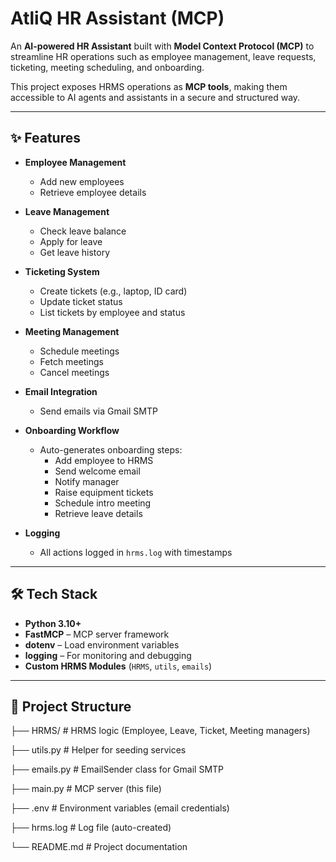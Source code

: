 # AtliQ HR Assistant (MCP)

An **AI-powered HR Assistant** built with **Model Context Protocol (MCP)** to streamline HR operations such as employee management, leave requests, ticketing, meeting scheduling, and onboarding.  

This project exposes HRMS operations as **MCP tools**, making them accessible to AI agents and assistants in a secure and structured way.

---

## ✨ Features

- **Employee Management**
  - Add new employees
  - Retrieve employee details  

- **Leave Management**
  - Check leave balance
  - Apply for leave
  - Get leave history  

- **Ticketing System**
  - Create tickets (e.g., laptop, ID card)
  - Update ticket status
  - List tickets by employee and status  

- **Meeting Management**
  - Schedule meetings
  - Fetch meetings
  - Cancel meetings  

- **Email Integration**
  - Send emails via Gmail SMTP  

- **Onboarding Workflow**
  - Auto-generates onboarding steps:
    - Add employee to HRMS
    - Send welcome email
    - Notify manager
    - Raise equipment tickets
    - Schedule intro meeting
    - Retrieve leave details  

- **Logging**
  - All actions logged in `hrms.log` with timestamps  

---

## 🛠️ Tech Stack

- **Python 3.10+**
- **FastMCP** – MCP server framework
- **dotenv** – Load environment variables
- **logging** – For monitoring and debugging
- **Custom HRMS Modules** (`HRMS`, `utils`, `emails`)

---

## 📂 Project Structure
├── HRMS/ # HRMS logic (Employee, Leave, Ticket, Meeting managers)

├── utils.py # Helper for seeding services

├── emails.py # EmailSender class for Gmail SMTP

├── main.py # MCP server (this file)

├── .env # Environment variables (email credentials)

├── hrms.log # Log file (auto-created)

└── README.md # Project documentation

